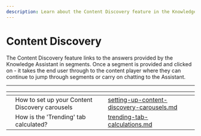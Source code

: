 ```yaml
---
description: Learn about the Content Discovery feature in the Knowledge graph workflow
---
```


# Content Discovery

The Content Discovery feature links to the answers provided by the Knowledge Assistant in segments. Once a segment is provided and clicked on - it takes the end user through to the content player where they can continue to jump through segments or carry on chatting to the Assistant.



***

<table data-view="cards"><thead><tr><th></th><th></th><th></th><th data-hidden data-card-target data-type="content-ref"></th></tr></thead><tbody><tr><td></td><td>How to set up your Content Discovery carousels</td><td></td><td><a href="setting-up-content-discovery-carousels.md">setting-up-content-discovery-carousels.md</a></td></tr><tr><td></td><td>How is the 'Trending' tab calculated? </td><td></td><td><a href="trending-tab-calculations.md">trending-tab-calculations.md</a></td></tr></tbody></table>
